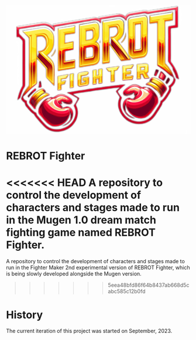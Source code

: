 <p align="center">
  <img src="https://raw.githubusercontent.com/davifelipef/rebrot-fighter/resources/images/rebrot_fighter.png" alt="REBROT Fighter logo.">
</p>

# REBROT Fighter
<<<<<<< HEAD
A repository to control the development of characters and stages made to run in the Mugen 1.0 dream match fighting game named REBROT Fighter.
=======
A repository to control the development of characters and stages made to run in the Fighter Maker 2nd experimental version of REBROT Fighter, which is being slowly developed alongside the Mugen version.
>>>>>>> 5eea48bfd86f64b8437ab668d5cabc585c12b0fd

# History
The current iteration of this project was started on September, 2023.
